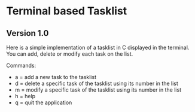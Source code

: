 # Terminal based Tasklist
## Version 1.0
Here is a simple implementation of a tasklist in C displayed in the terminal. You can add, delete or modify each task on the list.

Commands:
- a <content> = add a new task to the tasklist
- d <number> = delete a specific task of the tasklist using its number in the list
- m <number> = modify a specific task of the tasklist using its number in the list
- h = help
- q = quit the application
